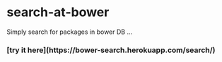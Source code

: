 # search-at-bower
Simply search for packages in bower DB ...

<h3>[try it here](https://bower-search.herokuapp.com/search/)
